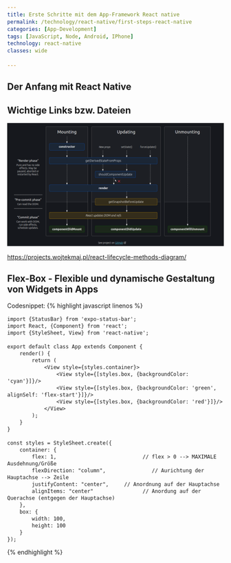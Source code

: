 ```yaml
---
title: Erste Schritte mit dem App-Framework React native
permalink: /technology/react-native/first-steps-react-native
categories: [App-Development]
tags: [JavaScript, Node, Android, IPhone]
technology: react-native
classes: wide

---
```


## Der Anfang mit React Native

## Wichtige Links bzw. Dateien

![](/assets/images/react-native-lifecycle.png)

https://projects.wojtekmaj.pl/react-lifecycle-methods-diagram/

## Flex-Box - Flexible und dynamische Gestaltung von Widgets in Apps

Codesnippet:
{% highlight javascript linenos %}

    import {StatusBar} from 'expo-status-bar';
    import React, {Component} from 'react';
    import {StyleSheet, View} from 'react-native';

    export default class App extends Component {
        render() {
            return (
                <View style={styles.container}>
                    <View style={[styles.box, {backgroundColor: 'cyan'}]}/>
                    <View style={[styles.box, {backgroundColor: 'green', alignSelf: 'flex-start'}]}/>
                    <View style={[styles.box, {backgroundColor: 'red'}]}/>
                </View>
            );
        }
    }

    const styles = StyleSheet.create({
        container: {
            flex: 1,                            // flex > 0 --> MAXIMALE Ausdehnung/Größe
            flexDirection: "column",               // Aurichtung der Hauptachse --> Zeile
            justifyContent: "center",     // Anordnung auf der Hauptachse
            alignItems: "center"                // Anordung auf der Querachse (entgegen der Hauptachse)
        },
        box: {
            width: 100,
            height: 100
        }
    });
{% endhighlight %}
